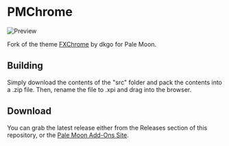 # PMChrome
![Preview](http://i63.tinypic.com/o8c7fc.png)

Fork of the theme [FXChrome](https://addons.mozilla.org/firefox/addon/fxchrome/) by dkgo for Pale Moon.

## Building
Simply download the contents of the "src" folder  and pack the contents into a .zip file. Then, rename the file to .xpi and drag into the browser.

## Download
You can grab the latest release either from the Releases section of this repository, or the [Pale Moon Add-Ons Site](https://addons.palemoon.org/themes/complete/pmchrome/).

